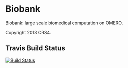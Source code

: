 Biobank
=======

Biobank: large scale biomedical computation on OMERO.

Copyright 2013 CRS4.

Travis Build Status
-------------------
[![Build Status](https://travis-ci.org/crs4/omero.biobank.png)](https://travis-ci.org/crs4/omero.biobank)

